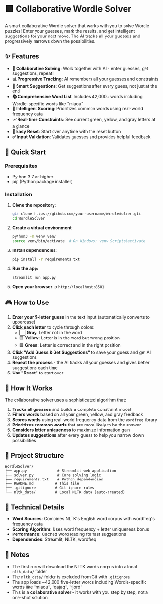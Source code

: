 ﻿# 🟩 Collaborative Wordle Solver

A smart collaborative Wordle solver that works with you to solve Wordle puzzles! Enter your guesses, mark the results, and get intelligent suggestions for your next move. The AI tracks all your guesses and progressively narrows down the possibilities.

## ✨ Features

- **🤝 Collaborative Solving**: Work together with AI - enter guesses, get suggestions, repeat!
- **📊 Progressive Tracking**: AI remembers all your guesses and constraints
- **🎯 Smart Suggestions**: Get suggestions after every guess, not just at the end
- **📚 Comprehensive Word List**: Includes 42,000+ words including Wordle-specific words like "miaou"
- **🧠 Intelligent Scoring**: Prioritizes common words using real-world frequency data
- **📈 Real-time Constraints**: See current green, yellow, and gray letters at a glance
- **🔄 Easy Reset**: Start over anytime with the reset button
- **✅ Input Validation**: Validates guesses and provides helpful feedback

## 🚀 Quick Start

### Prerequisites
- Python 3.7 or higher
- pip (Python package installer)

### Installation

1. **Clone the repository:**
   ```bash
   git clone https://github.com/your-username/WordleSolver.git
   cd WordleSolver
   ```

2. **Create a virtual environment:**
   ```bash
   python3 -m venv venv
   source venv/bin/activate  # On Windows: venv\Scripts\activate
   ```

3. **Install dependencies:**
   ```bash
   pip install -r requirements.txt
   ```

4. **Run the app:**
   ```bash
   streamlit run app.py
   ```

5. **Open your browser** to `http://localhost:8501`

## 🎮 How to Use

1. **Enter your 5-letter guess** in the text input (automatically converts to uppercase)
2. **Click each letter** to cycle through colors:
   - ⬜ **Gray**: Letter not in the word
   - 🟨 **Yellow**: Letter is in the word but wrong position  
   - 🟩 **Green**: Letter is correct and in the right position
3. **Click "Add Guess & Get Suggestions"** to save your guess and get AI suggestions
4. **Repeat the process** - the AI tracks all your guesses and gives better suggestions each time
5. **Use "Reset"** to start over

## 🧠 How It Works

The collaborative solver uses a sophisticated algorithm that:

1. **Tracks all guesses** and builds a complete constraint model
2. **Filters words** based on all your green, yellow, and gray feedback
3. **Scores words** using real-world frequency data from the `wordfreq` library
4. **Prioritizes common words** that are more likely to be the answer
5. **Considers letter uniqueness** to maximize information gain
6. **Updates suggestions** after every guess to help you narrow down possibilities

## 📁 Project Structure

```
WordleSolver/
├── app.py              # Streamlit web application
├── solver.py           # Core solving logic
├── requirements.txt    # Python dependencies
├── README.md          # This file
├── .gitignore         # Git ignore rules
└── nltk_data/         # Local NLTK data (auto-created)
```

## 🔧 Technical Details

- **Word Sources**: Combines NLTK's English word corpus with wordfreq's frequency data
- **Scoring Algorithm**: Uses word frequency + letter uniqueness bonus
- **Performance**: Cached word loading for fast suggestions
- **Dependencies**: Streamlit, NLTK, wordfreq

## 📝 Notes

- The first run will download the NLTK words corpus into a local `nltk_data/` folder
- The `nltk_data/` folder is excluded from Git with `.gitignore`
- The app loads ~42,000 five-letter words including Wordle-specific words like "miaou", "qajaq", "fjord"
- This is a **collaborative solver** - it works with you step by step, not a one-shot solution